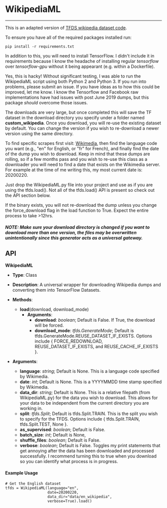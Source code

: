 # WikipediaML

---

This is an adapted version of [TFDS wikipedia dataset code](https://github.com/tensorflow/datasets/blob/master/tensorflow_datasets/text/wikipedia.py).

To ensure you have all of the required packages installed run:

```
pip install -r requirements.txt
```

In addition to this, you will need to install TensorFlow. I didn't include it in requirements because I know the headache of installing regular _tensorflow_ over _tensorflow-gpu_ without it being appearant (e.g. within a Dockerfile).

Yes, this is hacky! Without significant testing, I was able to run the WikipediaML script using both Python 2 and Python 3. If you run into problems, please submit an issue. If you have ideas as to how this could be improved, let me know. I know the Tensorflow and Facebook raw implementations have had issues with post June 2019 dumps, but this package _should_ overcome those issues.

The downloads are very large, but once completed this will save the TF dataset in the download directory you specify under a folder named **custom_wikipedia**. Once you download, you will re-use the existing dataset by default. You can change the version if you wish to re-download a newer version using the same directory.

To find specific scrapes first visit: [Wikimedia](https://dumps.wikimedia.org/backup-index.html), then find the language code you want (e.g., "en" for English, or "fr" for French), and finally find the date of the dump you wish to download. Keep in mind that these dumps are rolling, so if a few months pass and you wish to re-use this class as a downloader you will need to find a date that exists on the Wikimedia server. For example at the time of me writing this, my most current date is: 20200220.

Just drop the WikipediaML.py file into your project and use as if you are using the tfds.load(). Not all of the tfds.load() API is present so check out the API section below.

If the binary exists, you will not re-download the dump unless you change the force_download flag in the load function to True. Expect the entire process to take >12hrs.

##### NOTE: Make sure your download directory is changed if you want to download more than one version, the files may be overwritten unintentionally since this generator acts as a universal gateway.

## API

**WikipediaML**

- **Type**: Class
- **Description**: A universal wrapper for downloading Wikipedia dumps and converting them into TensorFlow Datasets.

- **Methods**:

  - **load**(download, download_mode)
    - **Arguments**:
      - **download**: _boolean_; Default is False. If True, the download will be forced.
      - **download_mode**: _tfds.GenerateMode_; Default is tfds.GenerateMode.REUSE_DATASET_IF_EXISTS. Options include { FORCE_REDOWNLOAD, REUSE_DATASET_IF_EXISTS, and REUSE_CACHE_IF_EXISTS }.

- **Arguments**:

  - **language**: _string_; Default is None. This is a language code specified by Wikimedia.
  - **date**: _int_; Default is None. This is a YYYYMMDD time stamp specified by Wikimedia.
  - **data_dir**: _string_; Default is None. This is a relative filepath (from WikipediaML.py) for the data you wish to download. This allows for your data to be independent from the current directory you are working in.
  - **split**: _tfds.Split_; Default is tfds.Split.TRAIN. This is the split you wish to specify for the TFDS. Options include { tfds.Split.TRAIN, tfds.Split.TEST, None }.
  - **as_supervised**: _boolean_; Default is False.
  - **batch_size**: _int_; Default is None,
  - **shuffle_files**: _boolean_; Default is False.
  - **verbose**: _boolean_; Default is False. Toggles my print statements that get annoying after the data has been downloaded and processed successfully. I recommend turning this to true when you download so you can identify what process is in progress.

#### Example Usage

```
# Get the English dataset
tfds = WikipediaML(language="en",
                   date=20200220,
                   data_dir="data/en_wikipedia",
                   verbose=True).load()
```
